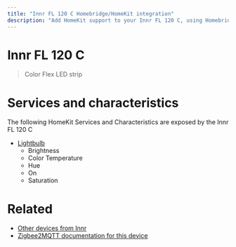 ```yaml
---
title: "Innr FL 120 C Homebridge/HomeKit integration"
description: "Add HomeKit support to your Innr FL 120 C, using Homebridge, Zigbee2MQTT and homebridge-z2m."
---
```

<!---
This file has been GENERATED using src/docgen/docgen.ts
DO NOT EDIT THIS FILE MANUALLY!
-->
# Innr FL 120 C
> Color Flex LED strip


# Services and characteristics
The following HomeKit Services and Characteristics are exposed by
the Innr FL 120 C

* [Lightbulb](../../light.md)
  * Brightness
  * Color Temperature
  * Hue
  * On
  * Saturation


# Related
* [Other devices from Innr](../index.md#innr)
* [Zigbee2MQTT documentation for this device](https://www.zigbee2mqtt.io/devices/FL_120_C.html)